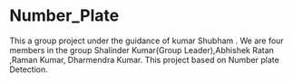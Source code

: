 # Number_Plate
This a group project under the guidance of kumar Shubham . We are four members in the group Shalinder Kumar(Group Leader),Abhishek Ratan ,Raman Kumar, Dharmendra Kumar. This project based on Number plate Detection.
